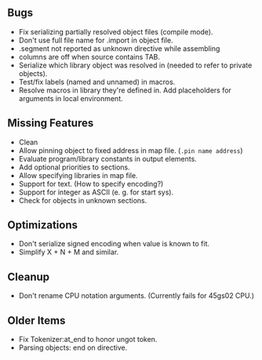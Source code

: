 ## Bugs

- Fix serializing partially resolved object files (compile mode). 
- Don't use full file name for .import in object file. 
- .segment not reported as unknown directive while assembling
- columns are off when source contains TAB.
- Serialize which library object was resolved in (needed to refer to private objects).
- Test/fix labels (named and unnamed) in macros.
- Resolve macros in library they're defined in. Add placeholders for arguments in local environment.


## Missing Features

- Clean
- Allow pinning object to fixed address in map file. (`.pin name address`)
- Evaluate program/library constants in output elements.
- Add optional priorities to sections.
- Allow specifying libraries in map file.
- Support for text. (How to specify encoding?)
- Support for integer as ASCII (e. g. for start sys).
- Check for objects in unknown sections. 


## Optimizations

- Don't serialize signed encoding when value is known to fit.
- Simplify X + N + M and similar.


## Cleanup

- Don't rename CPU notation arguments. (Currently fails for 45gs02 CPU.)


## Older Items

- Fix Tokenizer:at_end to honor ungot token.
- Parsing objects: end on directive.
